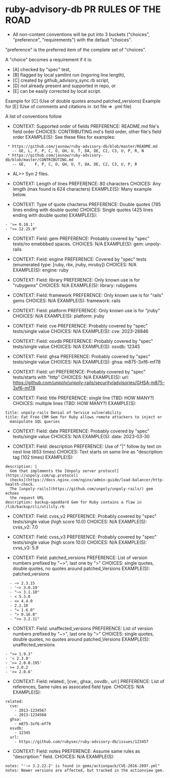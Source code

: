 # ruby-advisory-db PR RULES OF THE ROAD

* All non-content conventions will be put into 3 buckets ("choices",
  "preference", "requirements") with the default "choices".

"preference" is the preferred item of the complete set of "choices".

A "choice" becomes a requirement if it is:

 * [A] checked by "spec" test,
 * [B] flagged by local yamllint run (ingoring line length),
 * [C] created by github_advisory_sync.rb script,
 * [D] not already present and supported in repo, or
 * [E] can be easily corrected by local script.

Example for [C] (Use of double quotes around patched_versions)
Example for [E] (Use of comments and citations in .txt file => .yml file)

A list of conventions follow

* CONTEXT: Supported order of fields
PREFERENCE: README.md file's field order
CHOICES: CONTRIBUTING.md's field order, other file's field order
EXAMPLE(S): See these files for examples:
```
 * https://github.com/jasnow/ruby-advisory-db/blob/master/README.md
   -- GE, L, F, P, C, O, GH, U, T, DA, DE, C2, C3, U, P, R, N 
 * https://github.com/jasnow/ruby-advisory-db/blob/master/CONTRIBUTING.md
   -- GE,    F, P, C, O, GH, U, T, DA, DE, C2, C3, U, P, R
```
* AL>> Syn 2 files.

* CONTEXT: Length of lines
PREFERENCE: 80 characters
CHOICES: Any length (max found is 624 characters)
EXAMPLE(S): Many example below.

* CONTEXT: Type of quote chacterss
PREFERENCE: Double quotes    (785 lines ending with double quote)
CHOICES: Single quotes (425 lines ending with double quote)
EXAMPLE(S):
```
- '>= 0.18.1'
- ">= 12.25.0"
```
* CONTEXT: Field: gem
PREFERENCE: Probably covered by "spec" tests/no emebbbed spaces.
CHOICES: N/A
EXAMPLE(S): gem: unpoly-rails

* CONTEXT: Field: engine
PREFERENCE: Covered by "spec" tests (enumerated type: [ruby, rbx, jruby, mruby])
CHOICES: N/A
EXAMPLE(S): engine: ruby

* CONTEXT: Field: library
PREFERENCE: Only known use is for "rubygems"
CHOICES: N/A
EXAMPLE(S): library: rubygems

* CONTEXT: Field: framework
PREFERENCE: Only known use is for "rails" gems
CHOICES: N/A
EXAMPLE(S): framework: rails

* CONTEXT: Field: platform
PREFERENCE: Only known use is for "jruby"
CHOICES: N/A
EXAMPLE(S): platform: jruby

* CONTEXT: Field: cve
PREFERENCE: Probably covered by "spec" tests/single value
CHOICES: N/A
EXAMPLE(S): cve: 2023-28846

* CONTEXT: Field: osvdb
PREFERENCE: Probably covered by "spec" tests/single value
CHOICES: N/A
EXAMPLE(S): osvdb: 12345

* CONTEXT: Field: ghsa
PREFERENCE: Probably covered by "spec" tests/single value
CHOICES: N/A
EXAMPLE(S): ghsa: m875-3xf6-mf78

* CONTEXT: Field: url
PREFERENCE: Probably covered by "spec" tests/starts with "http"
CHOICES: N/A
EXAMPLE(S):
url: https://github.com/unpoly/unpoly-rails/security/advisories/GHSA-m875-3xf6-mf78

* CONTEXT: Field: title
PREFERENCE: single line (TBD: HOW MANY?)
CHOICES: multiple lines (TBD: HOW MANY?)
EXAMPLE(S):
```
title: unpoly-rails Denial of Service vulnerability
title: Fat Free CRM Gem for Ruby allows remote attackers to inject or
  manipulate SQL queries
```
* CONTEXT: Field: date
PREFERENCE: Probably covered by "spec" tests/single value
CHOICES: N/A
EXAMPLE(S): date: 2023-03-30

* CONTEXT: Field: description
PREFERENCE: Use of "|" follow by text on next line (653 times)
CHOICES: Text starts on same line as "description: tag (102 times) 
EXAMPLE(S):
```
description: |
  Gem that implements the [Unpoly server protocol](https://unpoly.com/up.protocol)
  checks](https://docs.nginx.com/nginx/admin-guide/load-balancer/http-health-check.
  The [unpoly-rails](https://github.com/unpoly/unpoly-rails/) gem echoes
  the request URL
description: backup-agoddard Gem for Ruby contains a flaw in /lib/backup/cli/utility.rb
```
* CONTEXT: Field: cvss_v2
PREFERENCE: Probably covered by "spec" tests/single value (high score 10.0)
CHOICES: N/A
EXAMPLE(S): cvss_v2: 7.0

* CONTEXT: Field: cvss_v3
PREFERENCE: Probably covered by "spec" tests/single value (high score 10.0)
CHOICES: N/A
EXAMPLE(S): cvss_v3: 5.9

* CONTEXT: Field: patched_versions
PREFERENCE: List of version numbers prefixed by "~>", last one by ">"
CHOICES: single quotes, double quotes, no quotes around patched_Versions
EXAMPLE(S): patched_versions
```
  - ~> 2.3.15
  - '~> 3.0.19'
  - "~> 3.1.10"
  - < 5.3.0
  - <= 4.4.0
  - 2.2.10
  - "= 1.6.0"
  - "> 0.16.0"
  - ">= 3.2.11"
```

* CONTEXT: Field: unaffected_versions
PREFERENCE: List of version numbers prefixed by "~>", last one by ">"
CHOICES: single quotes, double quotes, no quotes around patched_Versions
EXAMPLE(S): unaffected_versions
```
- ">= 1.9.3"
- '< 2.3.0'
- '>= 2.0.0.195'
- >= 2.0.2
- '>= 2.0.6'
```

* CONTEXT: Field: related:, [cve:, ghsa:, osvdb:, url:]
PREFERENCE: List of references, Same rules as assocated field type. 
CHOICES: N/A
EXAMPLE(S):
```
related:
  cve:
    - 2013-1234567
    - 2013-1234568
  ghsa:
    - m875-3xf6-mf79
  osvdb:
    - 12345
  url:
    - https://github.com/rubysec/ruby-advisory-db/issues/123457
```

* CONTEXT: Field: notes
PREFERENCE: Assume same rules as "description:" field.
CHOICES: N/A
EXAMPLE(S):
```
notes: "'~> 3.2.22.2' is found in gems/actionpack/CVE-2016-2097.yml"
notes: Newer versions are affected, but tracked in the actionview gem.
```